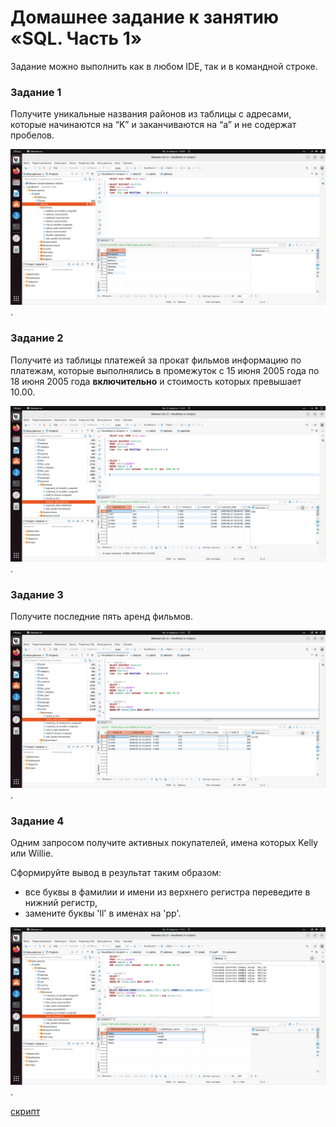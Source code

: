 # Домашнее задание к занятию «SQL. Часть 1»

Задание можно выполнить как в любом IDE, так и в командной строке.

### Задание 1

Получите уникальные названия районов из таблицы с адресами, которые начинаются на “K” и заканчиваются на “a” и не содержат пробелов.

![](https://github.com/konstanin-zubenko/SQL1/blob/main/img/400.png).

### Задание 2

Получите из таблицы платежей за прокат фильмов информацию по платежам, которые выполнялись в промежуток с 15 июня 2005 года по 18 июня 2005 года **включительно** и стоимость которых превышает 10.00.

![](https://github.com/konstanin-zubenko/SQL1/blob/main/img/401.png).
### Задание 3

Получите последние пять аренд фильмов.

![](https://github.com/konstanin-zubenko/SQL1/blob/main/img/402.png).
### Задание 4

Одним запросом получите активных покупателей, имена которых Kelly или Willie. 

Сформируйте вывод в результат таким образом:
- все буквы в фамилии и имени из верхнего регистра переведите в нижний регистр,
- замените буквы 'll' в именах на 'pp'.

![](https://github.com/konstanin-zubenko/SQL1/blob/main/img/403.png).


 [скрипт](https://github.com/konstanin-zubenko/SQL1/blob/main/Script-2.sql)


